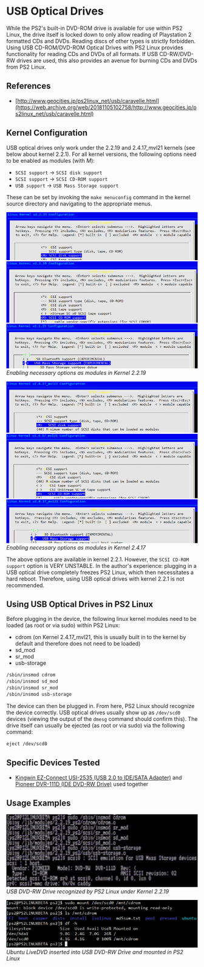 # USB Optical Drives

While the PS2's built-in DVD-ROM drive is available for use within PS2 Linux, the drive itself is locked down to only allow reading of Playstation 2 formatted CDs and DVDs. Reading discs of other types is strictly forbidden. Using USB CD-ROM/DVD-ROM Optical Drives with PS2 Linux provides functionality for reading CDs and DVDs of all formats. If USB CD-RW/DVD-RW drives are used, this also provides an avenue for burning CDs and DVDs from PS2 Linux.

## References

* [http://www.geocities.jp/ps2linux_net/usb/caravelle.html](https://web.archive.org/web/20181105102758/http://www.geocities.jp/ps2linux_net/usb/caravelle.html)

## Kernel Configuration

USB optical drives only work under the 2.2.19 and 2.4.17_mvl21 kernels (see below about kernel 2.2.1). For all kernel versions, the following options need to be enabled as modules (with *M*):
* ```SCSI support``` -> ```SCSI disk support```
* ```SCSI support``` -> ```SCSI CD-ROM support```
* ```USB support``` -> ```USB Mass Storage support```

These can be set by invoking the ```make menuconfig``` command in the kernel source directory and navigating to the appropriate menus.

![](../2.2.19-sd_mod.png?raw=true)  
![](2.2.19-sr_mod.png?raw=true)  
![](../2.2.19_usb-storage.png?raw=true)  
*Enabling necessary options as modules in Kernel 2.2.19*

![](../2.4.17-sd_mod.png?raw=true)  
![](2.4.17-sr_mod.png?raw=true)  
![](../2.4.17_usb-storage.png?raw=true)  
*Enabling necessary options as modules in Kernel 2.4.17*

The above options are available in kernel 2.2.1. However, the ```SCSI CD-ROM support``` option is VERY UNSTABLE. In the author's experience: plugging in a USB optical drive completely freezes PS2 Linux, which then necessitates a hard reboot. Therefore, using USB optical drives with kernel 2.2.1 is not recommended.

## Using USB Optical Drives in PS2 Linux

Before plugging in the device, the following linux kernel modules need to be loaded (as root or via sudo) within PS2 Linux:  
* cdrom (on Kernel 2.4.17_mvl21, this is usually built in to the kernel by default and therefore does not need to be loaded)
* sd_mod
* sr_mod
* usb-storage
```bash
/sbin/insmod cdrom
/sbin/insmod sd_mod
/sbin/insmod sr_mod
/sbin/insmod usb-storage
```

The device can then be plugged in. From here, PS2 Linux should recognize the device correctly. USB optical drives usually show up as ```/dev/scd0``` devices (viewing the output of the ```dmesg``` command should confirm this). The drive itself can usually be ejected (as root or via sudo) via the following command:
```bash
eject /dev/scd0
```

## Specific Devices Tested

* [Kingwin EZ-Connect USI-2535 (USB 2.0 to IDE/SATA Adapter)](http://www.kingwin.com/adapters/usi-2535-2/) and [Pioneer DVR-111D (IDE DVD-RW Drive)](https://www.pioneerelectronics.com/PUSA/Computer/Computer+Drives/DVR-111D) used together

## Usage Examples

![](USB_DVD-RW.png?raw=true)  
*USB DVD-RW Drive recognized by PS2 Linux under Kernel 2.2.19*

![](ubuntu_livedvd_mounted.png?raw=true)  
*Ubuntu LiveDVD inserted into USB DVD-RW Drive and mounted in PS2 Linux*

